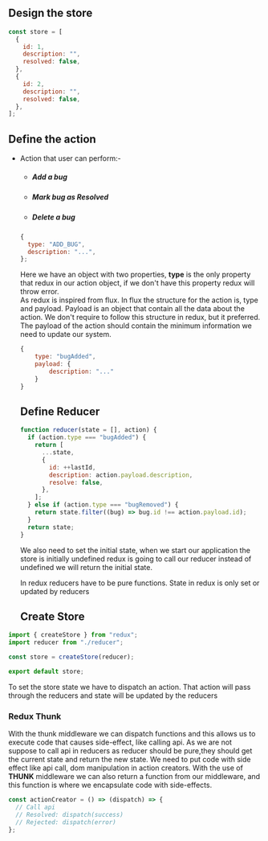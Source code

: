 ## Design the store

```js
const store = [
  {
    id: 1,
    description: "",
    resolved: false,
  },
  {
    id: 2,
    description: "",
    resolved: false,
  },
];
```

## Define the action

- Action that user can perform:-

  - ##### Add a bug
  - ##### Mark bug as Resolved
  - ##### Delete a bug

  ```js
  {
    type: "ADD_BUG",
    description: "...",
  };
  ```

  Here we have an object with two properties, **type** is the only property that redux in our action object, if we don't have this property redux will throw error.  
   As redux is inspired from flux. In flux the structure for the action is, type and payload. Payload is an object that contain all the data about the action. We don't require to follow this structure in redux, but it preferred. The payload of the action should contain the minimum information we need to update our system.

  ```js
  {
      type: "bugAdded",
      payload: {
          description: "..."
      }
  }
  ```

  ## Define Reducer

  ```js
  function reducer(state = [], action) {
    if (action.type === "bugAdded") {
      return [
        ...state,
        {
          id: ++lastId,
          description: action.payload.description,
          resolve: false,
        },
      ];
    } else if (action.type === "bugRemoved") {
      return state.filter((bug) => bug.id !== action.payload.id);
    }
    return state;
  }
  ```

  We also need to set the initial state, when we start our application the store is initially undefined redux is going to call our reducer instead of undefined we will return the initial state.

  In redux reducers have to be pure functions. State in redux is only set or updated by reducers

  ## Create Store

```javascript
import { createStore } from "redux";
import reducer from "./reducer";

const store = createStore(reducer);

export default store;
```

To set the store state we have to dispatch an action. That action will pass through the reducers and state will be updated by the reducers

### Redux Thunk

With the thunk middleware we can dispatch functions and this allows us to execute code that causes side-effect, like calling api. As we are not suppose to call api in reducers as reducer should be pure,they should get the current state and return the new state.
We need to put code with side effect like api call, dom manipulation in action creators. With the use of **THUNK** middleware we can also return a function from our middleware, and this function is where we encapsulate code with side-effects.

```js
const actionCreator = () => (dispatch) => {
  // Call api
  // Resolved: dispatch(success)
  // Rejected: dispatch(error)
};
```
